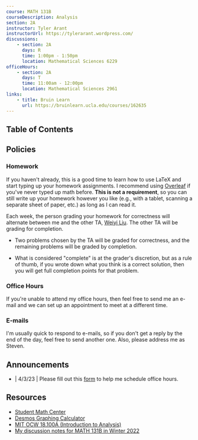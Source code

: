 ```yaml
---
course: MATH 131B
courseDescription: Analysis
section: 2A
instructor: Tyler Arant
instructorUrl: https://tylerarant.wordpress.com/
discussions:
    - section: 2A
      days: R
      time: 1:00pm - 1:50pm
      location: Mathematical Sciences 6229
officeHours:
    - section: 2A
      days: T
      time: 11:00am - 12:00pm
      location: Mathematical Sciences 2961
links:
    - title: Bruin Learn
      url: https://bruinlearn.ucla.edu/courses/162635
---
```


## Table of Contents

## Policies

### Homework

If you haven't already, this is a good time to learn how to use LaTeX and start typing up your homework assignments. I recommend using [Overleaf](https://www.overleaf.com/) if you've never typed up math before. **This is not a requirement**, so you can still write up your homework however you like (e.g., with a tablet, scanning a separate sheet of paper, etc.) as long as I can read it.

Each week, the person grading your homework for correctness will alternate between me and the other TA, [Weiyi Liu](https://www.math.ucla.edu/~liuweiyi). The other TA will be grading for completion.

-   Two problems chosen by the TA will be graded for correctness, and the remaining problems will be graded by completion.

-   What is considered "complete" is at the grader's discretion, but as a rule of thumb, if you wrote down what you think is a correct solution, then you will get full completion points for that problem.

### Office Hours

If you're unable to attend my office hours, then feel free to send me an e-mail and we can set up an appointment to meet at a different time.

### E-mails

I'm usually quick to respond to e-mails, so if you don't get a reply by the end of the day, feel free to send another one. Also, please address me as Steven.

## Announcements

-   | 4/3/23 | Please fill out this [form](https://forms.gle/wbusXvY4hWkfSJ3J8) to help me schedule office hours.

## Resources

-   [Student Math Center](https://ww3.math.ucla.edu/student-math-center/)
-   [Desmos Graphing Calculator](https://www.desmos.com/calculator)
-   [MIT OCW 18.100A (Introduction to Analysis)](https://ocw.mit.edu/courses/mathematics/18-100b-analysis-i-fall-2010/)
-   [My discussion notes for MATH 131B in Winter 2022](https://www.math.ucla.edu/~steven/teaching/22w.131b.1/#notes)

<!-- ## Notes

-   notes::week-1.md
-   notes::week-2.md
-   notes::week-3.md
-   notes::week-4.md
-   notes::week-5.md
-   notes::week-6.md
-   notes::week-7.md
-   notes::week-8.md
-   notes::week-9.md
-   notes::week-10.md -->
